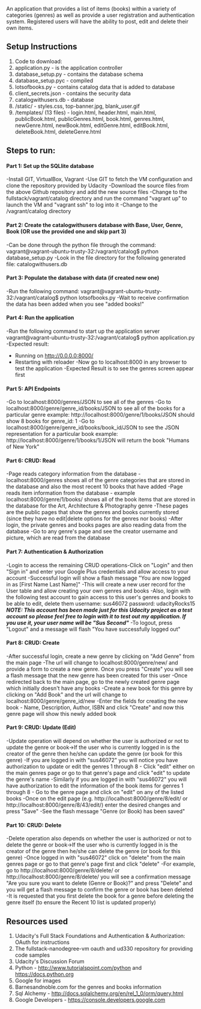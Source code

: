 An application that provides a list of items (books) within a variety of categories (genres) as well as provide a user registration and authentication system. Registered users will have the ability to post, edit and delete their own items.

## Setup Instructions
1. Code to download:
1. application.py - is the application controller
1. database_setup.py - contains the database schema
1. database_setup.pyc - compiled 
1. lotsofbooks.py - contains catalog data that is added to database
1. client_secrets.json - contains the security data
1. catalogwithusers.db - database 
1. /static/ - styles.css, top-banner.jpg, blank_user.gif
1. /templates/ (13 files) - login.html, header.html, main.html, publicBook.html, publicGenres.html, book.html, genres.html, newGenre.html, newBook.html, editGenre.html, editBook.html, deleteBook.html, deleteGenre.html

## Steps to run:

#### Part 1: Set up the SQLlite database
-Install GIT, VirtualBox, Vagrant
-Use GIT to fetch the VM configuration and clone the repository provided by Udacity
-Download the source files from the above Github repository and add the new source files
-Change to the fullstack/vagrant/catalog directory and run the command "vagrant up" to launch the VM and "vagrant ssh" to log into it
-Change to the /vagrant/catalog directory

#### Part 2: Create the catalogwithusers database with Base, User, Genre, Book (OR use the provided one and skip part 3)
-Can be done through the python file through the command:
vagrant@vagrant-ubuntu-trusty-32:/vagrant/catalog$ python database_setup.py
-Look in the file directory for the following generated file: catalogwithusers.db

#### Part 3: Populate the database with data (if created new one)
-Run the following command:
vagrant@vagrant-ubuntu-trusty-32:/vagrant/catalog$ python lotsofbooks.py
-Wait to receive confirmation the data has been added when you see "added books!"

#### Part 4: Run the application 
-Run the following command to start up the application server
vagrant@vagrant-ubuntu-trusty-32:/vagrant/catalog$ python application.py
-Expected result: 
* Running on http://0.0.0.0:8000/
* Restarting with reloader
-Now go to localhost:8000 in any browser to test the application
-Expected Result is to see the genres screen appear first

#### Part 5: API Endpoints
-Go to localhost:8000/genres/JSON to see all of the genres
-Go to localhost:8000/genre/genre_id/books/JSON to see all of the books for a particular genre
example: http://localhost:8000/genre/1/books/JSON should show 8 books for genre_id: 1
-Go to localhost:8000/genre/genre_id/books/book_id/JSON to see the JSON representation for a particular book
example: http://localhost:8000/genre/1/books/1/JSON will return the book "Humans of New York"

#### Part 6: CRUD: Read
-Page reads category information from the database - localhost:8000/genres shows all of the genre categories that are stored in the database and also the most recent 10 books that have added
-Page reads item information from the database - example localhost:8000/genre/1/books/ shows all of the book items that are stored in the database for the Art, Architecture & Photography genre
-These pages are the public pages that show the genres and books currently stored (since they have no edit|delete options for the genres nor books)
-After login, the private genres and books pages are also reading data from the database
-Go to any genre's page and see the creator username and picture, which are read from the database

#### Part 7: Authentication & Authorization
-Login to access the remaining CRUD operations-Click on "Login" and then "Sign in" and enter your Google Plus credentials and allow access to your account
-Successful login will show a flash message "You are now logged in as [First Name Last Name]"
-This will create a new user record for the User table and allow creating your own genres and books
-Also, login with the following test account to gain access to this user's genres and books to be able to edit, delete them
username: sus46072
password: udacityRocks15
***NOTE: This account has been made just for this Udacity project as a test account so please feel free to login with it to test out my application. If you use it, your user name will be "Sus Second"***
-To logout, press "Logout" and a message will flash "You have successfully logged out"

#### Part 8: CRUD: Create
-After successful login, create a new genre by clicking on "Add Genre" from the main page
-The url will change to localhost:8000/genre/new/ and provide a form to create a new genre. Once you press "Create" you will see a flash message that the new genre has been created for this user
-Once redirected back to the main page, go to the newly created genre page which initially doesn't have any books 
-Create a new book for this genre by clicking on "Add Book" and the url will change to localhost:8000/genre/genre_id/new
-Enter the fields for creating the new book - Name, Description, Author, ISBN and click "Create" and now this genre page will show this newly added book

#### Part 9: CRUD: Update (Edit)
-Update operation will depend on whether the user is authorized or not to update the genre or book->If the user who is currently logged in is the creator of the genre then he/she can update the genre (or book for this genre)
-If you are logged in with "sus46072" you will notice you have authorization to update or edit the genres 1 through 8 - Click "edit" either on the main genres page or go to that genre's page and click "edit" to update the genre's name
-Similarly if you are logged in with "sus46072" you will have authorization to edit the information of the book items for genres 1 through 8 - Go to the genre page and click on "edit" on any of the listed books
-Once on the edit page (e.g. http://localhost:8000/genre/8/edit/ or http://localhost:8000/genre/8/43/edit/) enter the desired changes and press "Save"
-See the flash message "Genre (or Book) has been saved"

#### Part 10: CRUD: Delete
-Delete operation also depends on whether the user is authorized or not to delete the genre or book->If the user who is currently logged in is the creator of the genre then he/she can delete the genre (or book for this genre)
-Once logged in with "sus46072" click on "delete" from the main genres page or go to that genre's page first and click "delete"
-For example, go to http://localhost:8000/genre/8/delete/ or http://localhost:8000/genre/8/delete/ you will see a confirmation message "Are you sure you want to delete (Genre or Book)?" and press "Delete" and you will get a flash message to confirm the genre or book has been deleted
-It is requested that you first delete the book for a genre before deleting the genre itself (to ensure the Recent 10 list is updated properly)

## Resources used
1. Udacity's Full Stack Foundations and Authentication & Authorization: OAuth for instructions
1. The fullstack-nanodegree-vm oauth and ud330 repository for providing code samples
1. Udacity's Discussion Forum
1. Python - http://www.tutorialspoint.com/python and https://docs.python.org
1. Google for images
1. Barnesandnoble.com for the genres and books information
1. Sql Alchemy - http://docs.sqlalchemy.org/en/rel_1_0/orm/query.html
1. Google Developers - https://console.developers.google.com
